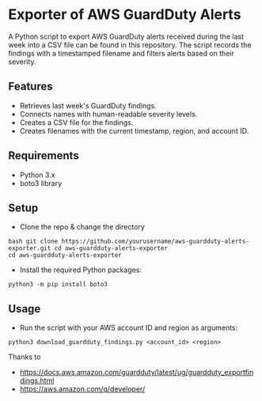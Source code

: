 # Exporter of AWS GuardDuty Alerts

A Python script to export AWS GuardDuty alerts received during the last week into a CSV file can be found in this repository. The script records the findings with a timestamped filename and filters alerts based on their severity.

## Features

- Retrieves last week's GuardDuty findings.
- Connects names with human-readable severity levels.
- Creates a CSV file for the findings.
- Creates filenames with the current timestamp, region, and account ID.

## Requirements

- Python 3.x
- boto3 library

## Setup

- Clone the repo & change the directory
   
```
bash git clone https://github.com/yourusername/aws-guardduty-alerts-exporter.git cd aws-guardduty-alerts-exporter
cd aws-guardduty-alerts-exporter
```
- Install the required Python packages:

```
python3 -m pip install boto3
```

## Usage

- Run the script with your AWS account ID and region as arguments:

```
python3 download_guardduty_findings.py <account_id> <region>
```


Thanks to 
- https://docs.aws.amazon.com/guardduty/latest/ug/guardduty_exportfindings.html
- https://aws.amazon.com/q/developer/
